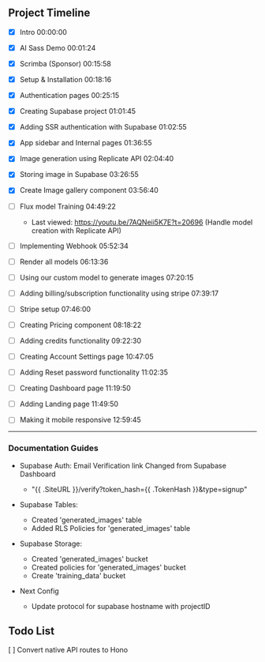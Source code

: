 ## Project Timeline

- [x] Intro 00:00:00
- [x] AI Sass Demo 00:01:24
- [x] Scrimba (Sponsor) 00:15:58
- [x] Setup & Installation 00:18:16
- [x] Authentication pages 00:25:15
- [x] Creating Supabase project 01:01:45
- [x] Adding SSR authentication with Supabase 01:02:55
- [x] App sidebar and Internal pages 01:36:55
- [x] Image generation using Replicate API 02:04:40
- [x] Storing image in Supabase 03:26:55
- [x] Create Image gallery component 03:56:40

- [ ] Flux model Training 04:49:22

  - Last viewed: https://youtu.be/7AQNeii5K7E?t=20696 (Handle model creation with Replicate API)

- [ ] Implementing Webhook 05:52:34
- [ ] Render all models 06:13:36
- [ ] Using our custom model to generate images 07:20:15
- [ ] Adding billing/subscription functionality using stripe 07:39:17
- [ ] Stripe setup 07:46:00
- [ ] Creating Pricing component 08:18:22
- [ ] Adding credits functionality 09:22:30
- [ ] Creating Account Settings page 10:47:05
- [ ] Adding Reset password functionality 11:02:35
- [ ] Creating Dashboard page 11:19:50
- [ ] Adding Landing page 11:49:50
- [ ] Making it mobile responsive 12:59:45

---

### Documentation Guides

- Supabase Auth: Email Verification link Changed from Supabase Dashboard

  - "{{ .SiteURL }}/verify?token_hash={{ .TokenHash }}&type=signup"

- Supabase Tables:

  - Created 'generated_images' table
  - Added RLS Policies for 'generated_images' table

- Supabase Storage:

  - Created 'generated_images' bucket
  - Created policies for 'generated_images' bucket
  - Create 'training_data' bucket

- Next Config
  - Update protocol for supabase hostname with projectID

## Todo List

[ ] Convert native API routes to Hono
